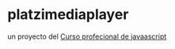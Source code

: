 # platzimediaplayer

un proyecto del [Curso profecional de javaascript](https://platzi.com/clases/javascript-profesional/)
